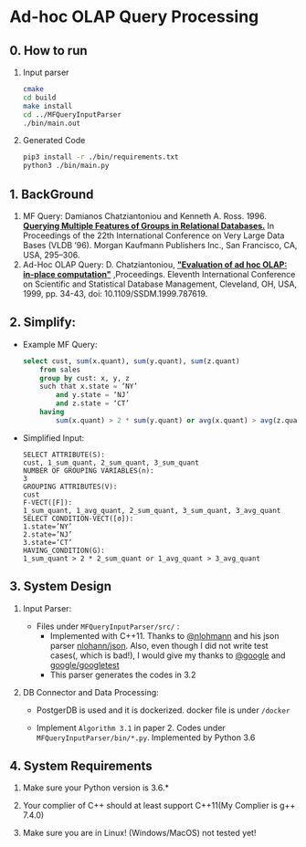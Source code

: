 # Ad-hoc OLAP Query Processing

## 0. How to run

1. Input parser

    ``` bash
    cmake
    cd build
    make install
    cd ../MFQueryInputParser
    ./bin/main.out
    ```

2. Generated Code

    ``` bash
    pip3 install -r ./bin/requirements.txt
    python3 ./bin/main.py
    ```

## 1. BackGround

1. MF Query: Damianos Chatziantoniou and Kenneth A. Ross. 1996. [**Querying Multiple Features of Groups in Relational Databases.**](https://dl.acm.org/doi/abs/10.5555/645922.673628) In Proceedings of the 22th International Conference on Very Large Data Bases (VLDB ’96). Morgan Kaufmann Publishers Inc., San Francisco, CA, USA, 295–306.
2. Ad-Hoc OLAP Query: D. Chatziantoniou, [**"Evaluation of ad hoc OLAP: in-place computation"**](https://ieeexplore.ieee.org/document/787619) ,Proceedings. Eleventh International Conference on Scientific and Statistical Database Management, Cleveland, OH, USA, 1999, pp. 34-43, doi: 10.1109/SSDM.1999.787619.

## 2. Simplify:

- Example MF Query:

    ```SQL
    select cust, sum(x.quant), sum(y.quant), sum(z.quant)
        from sales
        group by cust: x, y, z
        such that x.state = ‘NY’
            and y.state = ‘NJ’
            and z.state = ‘CT’
        having
            sum(x.quant) > 2 * sum(y.quant) or avg(x.quant) > avg(z.quant);
    ```

- Simplified Input:

    ```text
    SELECT ATTRIBUTE(S):
    cust, 1_sum_quant, 2_sum_quant, 3_sum_quant
    NUMBER OF GROUPING VARIABLES(n):
    3
    GROUPING ATTRIBUTES(V):
    cust
    F-VECT([F]):
    1_sum_quant, 1_avg_quant, 2_sum_quant, 3_sum_quant, 3_avg_quant
    SELECT CONDITION-VECT([σ]):
    1.state=’NY’
    2.state=’NJ’
    3.state=’CT’
    HAVING_CONDITION(G):
    1_sum_quant > 2 * 2_sum_quant or 1_avg_quant > 3_avg_quant
    ```

## 3. System Design

1. Input Parser:

    - Files under `MFQueryInputParser/src/` :  
        - Implemented with C++11. Thanks to [@nlohmann](https://github.com/nlohmann) and his json parser [nlohann/json](https://github.com/nlohmann/json). Also, even though I did not write test cases(, which is bad!), I would give my thanks to [@google](https://github.com/google) and [google/googletest](https://github.com/google/googletest)  
        - This parser generates the codes in 3.2

2. DB Connector and Data Processing:

    - PostgerDB is used and it is dockerized. docker file is under ```/docker```

    - Implement ```Algorithm 3.1``` in paper 2. Codes under ```MFQueryInputParser/bin/*.py```. Implemented by Python 3.6

## 4. System Requirements

1. Make sure your Python version is 3.6.*

2. Your complier of C++ should at least support C++11(My Complier is g++ 7.4.0)

3. Make sure you are in Linux! (Windows/MacOS) not tested yet!
